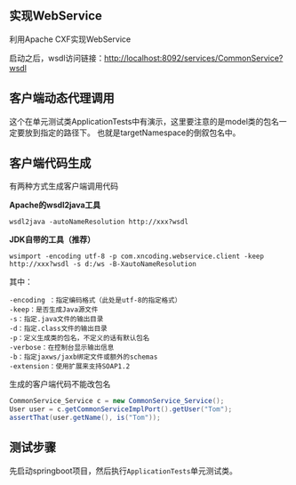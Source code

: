## 实现WebService

利用Apache CXF实现WebService

启动之后，wsdl访问链接：<http://localhost:8092/services/CommonService?wsdl>

## 客户端动态代理调用

这个在单元测试类ApplicationTests中有演示，这里要注意的是model类的包名一定要放到指定的路径下。
也就是targetNamespace的倒叙包名中。

## 客户端代码生成

有两种方式生成客户端调用代码

**Apache的wsdl2java工具**

```
wsdl2java -autoNameResolution http://xxx?wsdl
```

**JDK自带的工具（推荐）**

```
wsimport -encoding utf-8 -p com.xncoding.webservice.client -keep http://xxx?wsdl -s d:/ws -B-XautoNameResolution
```

其中：

```
-encoding ：指定编码格式（此处是utf-8的指定格式）
-keep：是否生成Java源文件
-s：指定.java文件的输出目录
-d：指定.class文件的输出目录
-p：定义生成类的包名，不定义的话有默认包名
-verbose：在控制台显示输出信息
-b：指定jaxws/jaxb绑定文件或额外的schemas
-extension：使用扩展来支持SOAP1.2
```

生成的客户端代码不能改包名

``` java
CommonService_Service c = new CommonService_Service();
User user = c.getCommonServiceImplPort().getUser("Tom");
assertThat(user.getName(), is("Tom"));
```

## 测试步骤

先启动springboot项目，然后执行`ApplicationTests`单元测试类。

